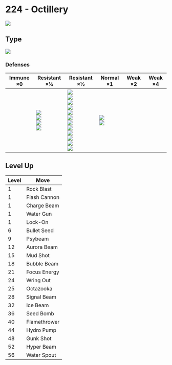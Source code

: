# 224 - Octillery
![][224]

## Type

![][water]

### Defenses

Immune ×0 | Resistant ×¼ | Resistant ×½ | Normal ×1 | Weak ×2 | Weak ×4
---       | ---          | ---          | ---       | ---     | ---
| | ![][steel]<br> ![][fire]<br> ![][water]<br> ![][ice]<br> | ![][normal]<br> ![][fighting]<br> ![][flying]<br> ![][poison]<br> ![][ground]<br> ![][rock]<br> ![][bug]<br> ![][ghost]<br> ![][psychic]<br> ![][dragon]<br> ![][dark]<br> ![][fairy]<br> | ![][grass]<br> ![][electric]<br> | | 

## Level Up

Level | Move
---   | ---
  1   | Rock Blast
  1   | Flash Cannon
  1   | Charge Beam
  1   | Water Gun
  1   | Lock-On
  6   | Bullet Seed
  9   | Psybeam
 12   | Aurora Beam
 15   | Mud Shot
 18   | Bubble Beam
 21   | Focus Energy
 24   | Wring Out
 25   | Octazooka
 28   | Signal Beam
 32   | Ice Beam
 36   | Seed Bomb
 40   | Flamethrower
 44   | Hydro Pump
 48   | Gunk Shot
 52   | Hyper Beam
 56   | Water Spout

[224]: ../img/pokemon/224.png
[normal]: ../img/types/normal.png
[fire]: ../img/types/fire.png
[fighting]: ../img/types/fighting.png
[water]: ../img/types/water.png
[flying]: ../img/types/flying.png
[grass]: ../img/types/grass.png
[poison]: ../img/types/poison.png
[electric]: ../img/types/electric.png
[ground]: ../img/types/ground.png
[psychic]: ../img/types/psychic.png
[rock]: ../img/types/rock.png
[ice]: ../img/types/ice.png
[bug]: ../img/types/bug.png
[dragon]: ../img/types/dragon.png
[ghost]: ../img/types/ghost.png
[dark]: ../img/types/dark.png
[steel]: ../img/types/steel.png
[fairy]: ../img/types/fairy.png
